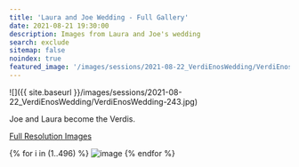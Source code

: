 ```yaml
---
title: 'Laura and Joe Wedding - Full Gallery'
date: 2021-08-21 19:30:00
description: Images from Laura and Joe's wedding
search: exclude
sitemap: false
noindex: true
featured_image: '/images/sessions/2021-08-22_VerdiEnosWedding/VerdiEnosWedding-243.jpg'
---
```


![]({{ site.baseurl }}/images/sessions/2021-08-22_VerdiEnosWedding/VerdiEnosWedding-243.jpg)

Joe and Laura become the Verdis.

<a href="https://www.amazon.com/photos/shared/jce4ckkGRli_y5-_hW0Llg.XYGur0gn1AH8oMcaJMFvzT" download>Full Resolution Images</a>

<div class="gallery" data-columns="3">
{% for i in (1..496) %}
    <img src="{{ site.baseurl }}/images/sessions/2021-08-22_VerdiEnosWedding/VerdiEnosWedding-{{ i }}.jpg" alt="image" />
{% endfor %}
</div>